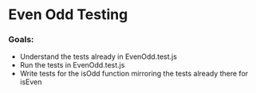 # Even Odd Testing

### Goals:
  - Understand the tests already in EvenOdd.test.js
  - Run the tests in EvenOdd.test.js
  - Write tests for the isOdd function mirroring the tests already there for isEven